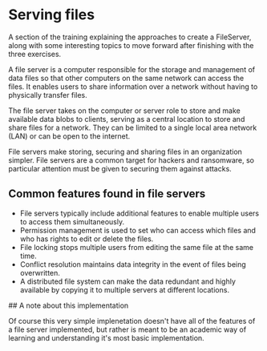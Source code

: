 # Serving files

A section of the training explaining the approaches to create a FileServer, along with some interesting topics to move forward after finishing with the three exercises.

A file server is a computer responsible for the storage and management of data files so that other computers on the same network can access the files. It enables users to share information over a network without having to physically transfer files.

The file server takes on the computer or server role to store and make available data blobs to clients, serving as a central location to store and share files for a network. They can be limited to a single local area network (LAN) or can be open to the internet.

File servers make storing, securing and sharing files in an organization simpler. File servers are a common target for hackers and ransomware, so particular attention must be given to securing them against attacks.


## Common features found in file servers

* File servers typically include additional features to enable multiple users to access them simultaneously.
* Permission management is used to set who can access which files and who has rights to edit or delete the files.
* File locking stops multiple users from editing the same file at the same time.
* Conflict resolution maintains data integrity in the event of files being overwritten.
* A distributed file system can make the data redundant and highly available by copying it to multiple servers at different locations.


## A note about this implementation

Of course this very simple implenetation doesn't have all of the features of a file server implemented, but rather is meant to be an academic way of learning and understanding it's most basic implementation.